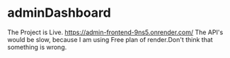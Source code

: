 # adminDashboard
The Project is Live.
https://admin-frontend-9ns5.onrender.com/
The API's would be slow, because I am using Free plan of render.Don't think that something is wrong.
